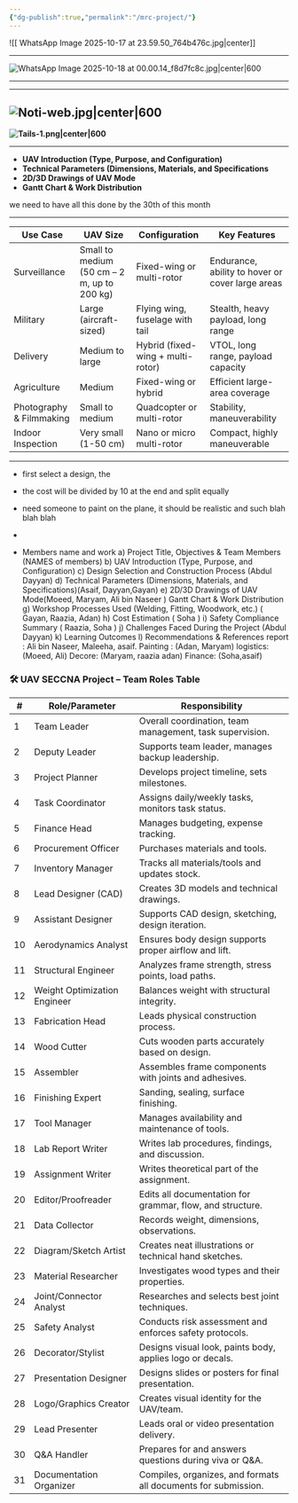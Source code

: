 ```yaml
---
{"dg-publish":true,"permalink":"/mrc-project/"}
---
```


![[ WhatsApp Image 2025-10-17 at 23.59.50_764b476c.jpg\|center]]

---
![WhatsApp Image 2025-10-18 at 00.00.14_f8d7fc8c.jpg|center|600](/img/user/attachments/WhatsApp%20Image%202025-10-18%20at%2000.00.14_f8d7fc8c.jpg)


---

---

![Noti-web.jpg|center|600](/img/user/attachments/Noti-web.jpg)
---
**![Tails-1.png|center|600](/img/user/attachments/Tails-1.png)**

---

- **UAV Introduction (Type, Purpose, and Configuration)**
- **Technical Parameters (Dimensions, Materials, and Specifications**
- **2D/3D Drawings of UAV Mode**
- **Gantt Chart & Work Distribution**

we need to have all this done by the 30th of this month

---

| Use Case                 | UAV Size                                    | Configuration                     | Key Features                                     |
| ------------------------ | ------------------------------------------- | --------------------------------- | ------------------------------------------------ |
| Surveillance             | Small to medium (50 cm – 2 m, up to 200 kg) | Fixed-wing or multi-rotor         | Endurance, ability to hover or cover large areas |
| Military                 | Large (aircraft-sized)                      | Flying wing, fuselage with tail   | Stealth, heavy payload, long range               |
| Delivery                 | Medium to large                             | Hybrid (fixed-wing + multi-rotor) | VTOL, long range, payload capacity               |
| Agriculture              | Medium                                      | Fixed-wing or hybrid              | Efficient large-area coverage                    |
| Photography & Filmmaking | Small to medium                             | Quadcopter or multi-rotor         | Stability, maneuverability                       |
| Indoor Inspection        | Very small (1-50 cm)                        | Nano or micro multi-rotor         | Compact, highly maneuverable                     |

---

- first select a design, the 

- the cost will be divided by 10 at the end and split equally
- need someone to paint on the plane, it should be realistic and such blah blah blah
- 
- Members name and work
a) Project Title, Objectives & Team Members (NAMES of members)
b) UAV Introduction (Type, Purpose, and Configuration) 
c) Design Selection and Construction Process (Abdul Dayyan)
d) Technical Parameters (Dimensions, Materials, and Specifications)(Asaif, Dayyan,Gayan)
e) 2D/3D Drawings of UAV Mode(Moeed, Maryam, Ali bin Naseer ) Gantt Chart & Work Distribution
g) Workshop Processes Used (Welding, Fitting, Woodwork, etc.) ( Gayan, Raazia, Adan)
h) Cost Estimation ( Soha )
i) Safety Compliance Summary ( Raazia, Soha )
j) Challenges Faced During the Project (Abdul Dayyan)
k) Learning Outcomes
l) Recommendations & References report : Ali bin Naseer, Maleeha, asaif.
Painting : (Adan, Maryam)
logistics:(Moeed, Ali)
Decore: (Maryam, raazia adan)
Finance: (Soha,asaif)


### 🛠️ UAV SECCNA Project – Team Roles Table

|**#**|**Role/Parameter**|**Responsibility**|
|---|---|---|
|1|Team Leader|Overall coordination, team management, task supervision.|
|2|Deputy Leader|Supports team leader, manages backup leadership.|
|3|Project Planner|Develops project timeline, sets milestones.|
|4|Task Coordinator|Assigns daily/weekly tasks, monitors task status.|
|5|Finance Head|Manages budgeting, expense tracking.|
|6|Procurement Officer|Purchases materials and tools.|
|7|Inventory Manager|Tracks all materials/tools and updates stock.|
|8|Lead Designer (CAD)|Creates 3D models and technical drawings.|
|9|Assistant Designer|Supports CAD design, sketching, design iteration.|
|10|Aerodynamics Analyst|Ensures body design supports proper airflow and lift.|
|11|Structural Engineer|Analyzes frame strength, stress points, load paths.|
|12|Weight Optimization Engineer|Balances weight with structural integrity.|
|13|Fabrication Head|Leads physical construction process.|
|14|Wood Cutter|Cuts wooden parts accurately based on design.|
|15|Assembler|Assembles frame components with joints and adhesives.|
|16|Finishing Expert|Sanding, sealing, surface finishing.|
|17|Tool Manager|Manages availability and maintenance of tools.|
|18|Lab Report Writer|Writes lab procedures, findings, and discussion.|
|19|Assignment Writer|Writes theoretical part of the assignment.|
|20|Editor/Proofreader|Edits all documentation for grammar, flow, and structure.|
|21|Data Collector|Records weight, dimensions, observations.|
|22|Diagram/Sketch Artist|Creates neat illustrations or technical hand sketches.|
|23|Material Researcher|Investigates wood types and their properties.|
|24|Joint/Connector Analyst|Researches and selects best joint techniques.|
|25|Safety Analyst|Conducts risk assessment and enforces safety protocols.|
|26|Decorator/Stylist|Designs visual look, paints body, applies logo or decals.|
|27|Presentation Designer|Designs slides or posters for final presentation.|
|28|Logo/Graphics Creator|Creates visual identity for the UAV/team.|
|29|Lead Presenter|Leads oral or video presentation delivery.|
|30|Q&A Handler|Prepares for and answers questions during viva or Q&A.|
|31|Documentation Organizer|Compiles, organizes, and formats all documents for submission.|